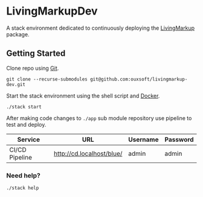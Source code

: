 # LivingMarkupDev

A stack environment dedicated to continuously deploying the [LivingMarkup](https://github.com/ouxsoft/LivingMarkup) 
package.

## Getting Started

Clone repo using [Git](https://git-scm.com/downloads).
```shell script
git clone --recurse-submodules git@github.com:ouxsoft/livingmarkup-dev.git
```

Start the stack environment using the shell script and [Docker](https://www.docker.com/products/docker-desktop).
```shell script
./stack start
```

After making code changes to `./app` sub module repository use pipeline to test and deploy.

| Service | URL | Username | Password |
| --- | --- | --- | --- |
| CI/CD Pipeline | http://cd.localhost/blue/ | admin | admin |


### Need help?
```shell script
./stack help
```